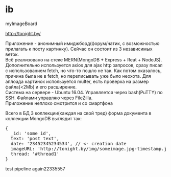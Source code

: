 # ib
myImageBoard

http://tonight.by/

Приложение - анонимный имиджборд(форум/чатик, с возможностью прилагать к посту картинку). Сейчас он состоит из 3 независимых веток.<br>
Всё реализовано на стеке MERN(MongoDB + Express + Reat + NodeJS). Дополнительно используется axios для ajax http запросов, сразу писал с использованием fetch, но что-то пошло не так. Как потом оказалось, причина была не в fetch, но переписывать уже было неохота. Для аплоада картинок используется multer, есть проверка на размер файла(<2Mb) и его расширение.<br>
Система на сервере - Ubuntu 16.04. Управляется через bash(PuTTY) по SSH. Файлами управляю через FileZilla.<br>
Приложение неплохо смотрится и со смартфона<br>

Всего в БД 3 коллекции(каждая на свой тред) форма документа в коллекции MongoDB выглядит так:
<pre>
{
  _id: 'some id',
  text: 'post text',
  date: '23452345234534', // <- creation date
  imageURL: 'http://tonight.by/img/someimage.jpg-timestamp.jpg', 
  thread: '#thread1'
}
</pre>
test pipeline again22335557
